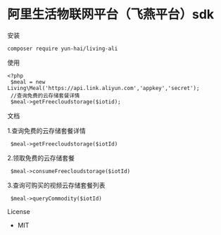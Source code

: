 # 阿里生活物联网平台（飞燕平台）sdk

安装
```
composer require yun-hai/living-ali
```

使用
```
<?php
 $meal = new Living\Meal('https://api.link.aliyun.com','appkey','secret');
 //查询免费的云存储套餐详情
 $meal->getFreecloudstorage($iotid);
```

文档

1.查询免费的云存储套餐详情


```
 $meal->getFreecloudstorage($iotId)
```


2.领取免费的云存储套餐


```
 $meal->consumeFreecloudstorage($iotId)
```


3.查询可购买的视频云存储套餐列表


```
 $meal->queryCommodity($iotId)
```



License

- MIT
